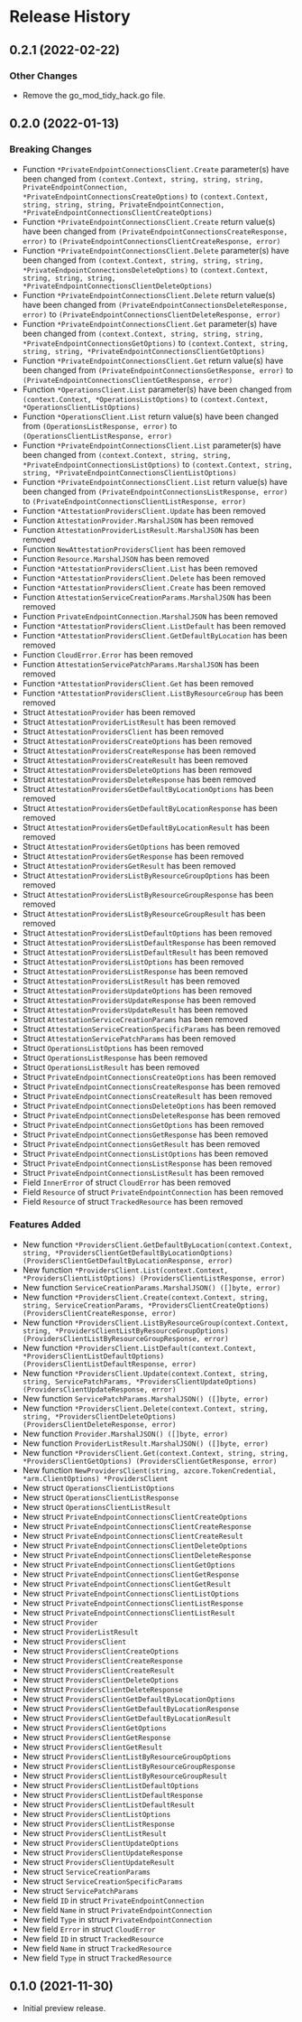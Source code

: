# Release History

## 0.2.1 (2022-02-22)

### Other Changes

- Remove the go_mod_tidy_hack.go file.

## 0.2.0 (2022-01-13)
### Breaking Changes

- Function `*PrivateEndpointConnectionsClient.Create` parameter(s) have been changed from `(context.Context, string, string, string, PrivateEndpointConnection, *PrivateEndpointConnectionsCreateOptions)` to `(context.Context, string, string, string, PrivateEndpointConnection, *PrivateEndpointConnectionsClientCreateOptions)`
- Function `*PrivateEndpointConnectionsClient.Create` return value(s) have been changed from `(PrivateEndpointConnectionsCreateResponse, error)` to `(PrivateEndpointConnectionsClientCreateResponse, error)`
- Function `*PrivateEndpointConnectionsClient.Delete` parameter(s) have been changed from `(context.Context, string, string, string, *PrivateEndpointConnectionsDeleteOptions)` to `(context.Context, string, string, string, *PrivateEndpointConnectionsClientDeleteOptions)`
- Function `*PrivateEndpointConnectionsClient.Delete` return value(s) have been changed from `(PrivateEndpointConnectionsDeleteResponse, error)` to `(PrivateEndpointConnectionsClientDeleteResponse, error)`
- Function `*PrivateEndpointConnectionsClient.Get` parameter(s) have been changed from `(context.Context, string, string, string, *PrivateEndpointConnectionsGetOptions)` to `(context.Context, string, string, string, *PrivateEndpointConnectionsClientGetOptions)`
- Function `*PrivateEndpointConnectionsClient.Get` return value(s) have been changed from `(PrivateEndpointConnectionsGetResponse, error)` to `(PrivateEndpointConnectionsClientGetResponse, error)`
- Function `*OperationsClient.List` parameter(s) have been changed from `(context.Context, *OperationsListOptions)` to `(context.Context, *OperationsClientListOptions)`
- Function `*OperationsClient.List` return value(s) have been changed from `(OperationsListResponse, error)` to `(OperationsClientListResponse, error)`
- Function `*PrivateEndpointConnectionsClient.List` parameter(s) have been changed from `(context.Context, string, string, *PrivateEndpointConnectionsListOptions)` to `(context.Context, string, string, *PrivateEndpointConnectionsClientListOptions)`
- Function `*PrivateEndpointConnectionsClient.List` return value(s) have been changed from `(PrivateEndpointConnectionsListResponse, error)` to `(PrivateEndpointConnectionsClientListResponse, error)`
- Function `*AttestationProvidersClient.Update` has been removed
- Function `AttestationProvider.MarshalJSON` has been removed
- Function `AttestationProviderListResult.MarshalJSON` has been removed
- Function `NewAttestationProvidersClient` has been removed
- Function `Resource.MarshalJSON` has been removed
- Function `*AttestationProvidersClient.List` has been removed
- Function `*AttestationProvidersClient.Delete` has been removed
- Function `*AttestationProvidersClient.Create` has been removed
- Function `AttestationServiceCreationParams.MarshalJSON` has been removed
- Function `PrivateEndpointConnection.MarshalJSON` has been removed
- Function `*AttestationProvidersClient.ListDefault` has been removed
- Function `*AttestationProvidersClient.GetDefaultByLocation` has been removed
- Function `CloudError.Error` has been removed
- Function `AttestationServicePatchParams.MarshalJSON` has been removed
- Function `*AttestationProvidersClient.Get` has been removed
- Function `*AttestationProvidersClient.ListByResourceGroup` has been removed
- Struct `AttestationProvider` has been removed
- Struct `AttestationProviderListResult` has been removed
- Struct `AttestationProvidersClient` has been removed
- Struct `AttestationProvidersCreateOptions` has been removed
- Struct `AttestationProvidersCreateResponse` has been removed
- Struct `AttestationProvidersCreateResult` has been removed
- Struct `AttestationProvidersDeleteOptions` has been removed
- Struct `AttestationProvidersDeleteResponse` has been removed
- Struct `AttestationProvidersGetDefaultByLocationOptions` has been removed
- Struct `AttestationProvidersGetDefaultByLocationResponse` has been removed
- Struct `AttestationProvidersGetDefaultByLocationResult` has been removed
- Struct `AttestationProvidersGetOptions` has been removed
- Struct `AttestationProvidersGetResponse` has been removed
- Struct `AttestationProvidersGetResult` has been removed
- Struct `AttestationProvidersListByResourceGroupOptions` has been removed
- Struct `AttestationProvidersListByResourceGroupResponse` has been removed
- Struct `AttestationProvidersListByResourceGroupResult` has been removed
- Struct `AttestationProvidersListDefaultOptions` has been removed
- Struct `AttestationProvidersListDefaultResponse` has been removed
- Struct `AttestationProvidersListDefaultResult` has been removed
- Struct `AttestationProvidersListOptions` has been removed
- Struct `AttestationProvidersListResponse` has been removed
- Struct `AttestationProvidersListResult` has been removed
- Struct `AttestationProvidersUpdateOptions` has been removed
- Struct `AttestationProvidersUpdateResponse` has been removed
- Struct `AttestationProvidersUpdateResult` has been removed
- Struct `AttestationServiceCreationParams` has been removed
- Struct `AttestationServiceCreationSpecificParams` has been removed
- Struct `AttestationServicePatchParams` has been removed
- Struct `OperationsListOptions` has been removed
- Struct `OperationsListResponse` has been removed
- Struct `OperationsListResult` has been removed
- Struct `PrivateEndpointConnectionsCreateOptions` has been removed
- Struct `PrivateEndpointConnectionsCreateResponse` has been removed
- Struct `PrivateEndpointConnectionsCreateResult` has been removed
- Struct `PrivateEndpointConnectionsDeleteOptions` has been removed
- Struct `PrivateEndpointConnectionsDeleteResponse` has been removed
- Struct `PrivateEndpointConnectionsGetOptions` has been removed
- Struct `PrivateEndpointConnectionsGetResponse` has been removed
- Struct `PrivateEndpointConnectionsGetResult` has been removed
- Struct `PrivateEndpointConnectionsListOptions` has been removed
- Struct `PrivateEndpointConnectionsListResponse` has been removed
- Struct `PrivateEndpointConnectionsListResult` has been removed
- Field `InnerError` of struct `CloudError` has been removed
- Field `Resource` of struct `PrivateEndpointConnection` has been removed
- Field `Resource` of struct `TrackedResource` has been removed

### Features Added

- New function `*ProvidersClient.GetDefaultByLocation(context.Context, string, *ProvidersClientGetDefaultByLocationOptions) (ProvidersClientGetDefaultByLocationResponse, error)`
- New function `*ProvidersClient.List(context.Context, *ProvidersClientListOptions) (ProvidersClientListResponse, error)`
- New function `ServiceCreationParams.MarshalJSON() ([]byte, error)`
- New function `*ProvidersClient.Create(context.Context, string, string, ServiceCreationParams, *ProvidersClientCreateOptions) (ProvidersClientCreateResponse, error)`
- New function `*ProvidersClient.ListByResourceGroup(context.Context, string, *ProvidersClientListByResourceGroupOptions) (ProvidersClientListByResourceGroupResponse, error)`
- New function `*ProvidersClient.ListDefault(context.Context, *ProvidersClientListDefaultOptions) (ProvidersClientListDefaultResponse, error)`
- New function `*ProvidersClient.Update(context.Context, string, string, ServicePatchParams, *ProvidersClientUpdateOptions) (ProvidersClientUpdateResponse, error)`
- New function `ServicePatchParams.MarshalJSON() ([]byte, error)`
- New function `*ProvidersClient.Delete(context.Context, string, string, *ProvidersClientDeleteOptions) (ProvidersClientDeleteResponse, error)`
- New function `Provider.MarshalJSON() ([]byte, error)`
- New function `ProviderListResult.MarshalJSON() ([]byte, error)`
- New function `*ProvidersClient.Get(context.Context, string, string, *ProvidersClientGetOptions) (ProvidersClientGetResponse, error)`
- New function `NewProvidersClient(string, azcore.TokenCredential, *arm.ClientOptions) *ProvidersClient`
- New struct `OperationsClientListOptions`
- New struct `OperationsClientListResponse`
- New struct `OperationsClientListResult`
- New struct `PrivateEndpointConnectionsClientCreateOptions`
- New struct `PrivateEndpointConnectionsClientCreateResponse`
- New struct `PrivateEndpointConnectionsClientCreateResult`
- New struct `PrivateEndpointConnectionsClientDeleteOptions`
- New struct `PrivateEndpointConnectionsClientDeleteResponse`
- New struct `PrivateEndpointConnectionsClientGetOptions`
- New struct `PrivateEndpointConnectionsClientGetResponse`
- New struct `PrivateEndpointConnectionsClientGetResult`
- New struct `PrivateEndpointConnectionsClientListOptions`
- New struct `PrivateEndpointConnectionsClientListResponse`
- New struct `PrivateEndpointConnectionsClientListResult`
- New struct `Provider`
- New struct `ProviderListResult`
- New struct `ProvidersClient`
- New struct `ProvidersClientCreateOptions`
- New struct `ProvidersClientCreateResponse`
- New struct `ProvidersClientCreateResult`
- New struct `ProvidersClientDeleteOptions`
- New struct `ProvidersClientDeleteResponse`
- New struct `ProvidersClientGetDefaultByLocationOptions`
- New struct `ProvidersClientGetDefaultByLocationResponse`
- New struct `ProvidersClientGetDefaultByLocationResult`
- New struct `ProvidersClientGetOptions`
- New struct `ProvidersClientGetResponse`
- New struct `ProvidersClientGetResult`
- New struct `ProvidersClientListByResourceGroupOptions`
- New struct `ProvidersClientListByResourceGroupResponse`
- New struct `ProvidersClientListByResourceGroupResult`
- New struct `ProvidersClientListDefaultOptions`
- New struct `ProvidersClientListDefaultResponse`
- New struct `ProvidersClientListDefaultResult`
- New struct `ProvidersClientListOptions`
- New struct `ProvidersClientListResponse`
- New struct `ProvidersClientListResult`
- New struct `ProvidersClientUpdateOptions`
- New struct `ProvidersClientUpdateResponse`
- New struct `ProvidersClientUpdateResult`
- New struct `ServiceCreationParams`
- New struct `ServiceCreationSpecificParams`
- New struct `ServicePatchParams`
- New field `ID` in struct `PrivateEndpointConnection`
- New field `Name` in struct `PrivateEndpointConnection`
- New field `Type` in struct `PrivateEndpointConnection`
- New field `Error` in struct `CloudError`
- New field `ID` in struct `TrackedResource`
- New field `Name` in struct `TrackedResource`
- New field `Type` in struct `TrackedResource`


## 0.1.0 (2021-11-30)

- Initial preview release.
